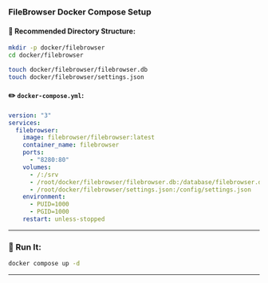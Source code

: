 ###  FileBrowser Docker Compose Setup

#### 📁 Recommended Directory Structure:

```bash
mkdir -p docker/filebrowser
cd docker/filebrowser
```

```bash
touch docker/filebrowser/filebrowser.db
touch docker/filebrowser/settings.json
```
#### ✏️ `docker-compose.yml`:

```yaml
version: "3"
services:
  filebrowser:
    image: filebrowser/filebrowser:latest
    container_name: filebrowser
    ports:
      - "8280:80"
    volumes:
      - /:/srv
      - /root/docker/filebrowser/filebrowser.db:/database/filebrowser.db
      - /root/docker/filebrowser/settings.json:/config/settings.json
    environment:
      - PUID=1000
      - PGID=1000
    restart: unless-stopped
```

---


### 🚀 Run It:

```bash
docker compose up -d
```

---


